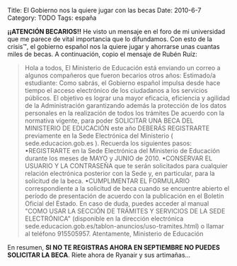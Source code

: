 Title: El Gobierno nos la quiere jugar con las becas
Date: 2010-6-7
Category: TODO
Tags: españa

**¡¡ATENCIÓN BECARIOS!!** He visto un mensaje en el foro de mi universidad que me parece de vital importancia que lo difundamos. Con esto de
la crisis™, el gobierno español nos la quiere jugar y ahorrarse unas cuantas miles de becas. A continuación, copio el mensaje de Rubén Ruíz:

> Hola a todos, El Ministerio de Educación está enviando un correo a algunos compañeros que fueron becarios otros años: Estimado/a
> estudiante: Como sabrás, el Gobierno español impulsa desde hace tiempo el acceso electrónico de los ciudadanos a los servicios públicos.
> El objetivo es lograr una mayor eficacia, eficiencia y agilidad de la Administración garantizando además la protección de los datos
> personales en la realización de todos los trámites De acuerdo con la normativa vigente, para poder SOLICITAR UNA BECA DEL MINISTERIO DE
> EDUCACIÓN este año DEBERÁS REGISTRARTE previamente en la Sede Electrónica del Ministerio ( sede.educacion.gob.es ). Recuerda los
> siguientes pasos: •REGISTRARTE en la Sede Electrónica del Ministerio de Educación durante los meses de MAYO y JUNIO de 2010. •CONSERVAR EL
> USUARIO Y LA CONTRASEÑA que te serán solicitados para cualquier relación electrónica posterior con la Sede y, en particular, para la
> solicitud de la beca. •CUMPLIMENTAR EL FORMULARIO correspondiente a la solicitud de beca cuando se encuentre abierto el período de
> presentación de acuerdo con la publicación en el Boletín Oficial del Estado. En caso de duda, puedes acceder al manual "COMO USAR LA
> SECCIÓN DE TRÁMITES Y SERVICIOS DE LA SEDE ELECTRÓNICA" (disponible en la dirección electrónica
> sede.educacion.gob.es/tablon-anuncios/uso-tramites.html) o llamar al teléfono 915505957. Atentamente, Ministerio de Educación 

En resumen, **SI NO TE REGISTRAS AHORA EN SEPTIEMBRE NO PUEDES SOLICITAR LA BECA**. Ríete ahora de Ryanair y sus artimañas...
